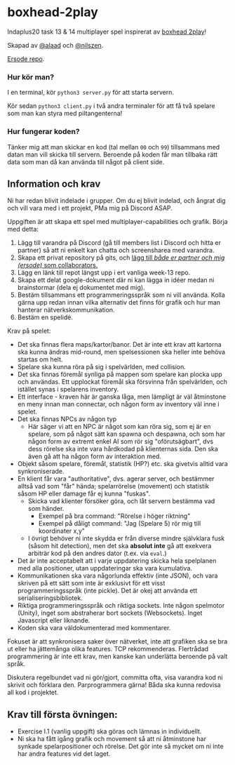 # boxhead-2play
Indaplus20 task 13 &amp; 14 multiplayer spel inspirerat av [boxhead 2play](https://www.crazygames.se/spel/boxhead-2play-rooms)!

Skapad av [@alaad](https://gits-15.sys.kth.se/alaad) och [@nilszen](https://gits-15.sys.kth.se/nilszen).

[Ersode repo](https://gits-15.sys.kth.se/ersode/indaplus20/tree/master/task-13-14).

### Hur kör man?
I en terminal, kör `python3 server.py` för att starta servern.

Kör sedan `python3 client.py` i två andra terminaler för att få två spelare som man kan styra med piltangenterna!

### Hur fungerar koden?
Tänker mig att man skickar en kod (tal mellan `00` och `99`) tillsammans med datan man vill skicka till servern. Beroende på koden får man tillbaka rätt data som man då kan använda till något på client side.


## Information och krav
Ni har redan blivit indelade i grupper. Om du ej blivit indelad, och ångrat dig och vill vara med i ett projekt, PMa mig på Discord ASAP.

Uppgiften är att skapa ett spel med multiplayer-capabilities och grafik. Börja med detta:

1. Lägg till varandra på Discord (gå till members list i Discord och hitta er partner) så att ni enkelt kan chatta och screensharea med varandra.
2. Skapa ett privat repository på gits, och [lägg till _både er partner och mig (ersode)_ som collaborators.](https://i.imgur.com/xlfjweA.gif)
3. Lägg en länk till repot längst upp i ert vanliga week-13 repo. 
4. Skapa ett delat google-dokument där ni kan lägga in idéer medan ni brainstormar (dela ej dokumentet med mig).
5. Bestäm tillsammans ett programmeringsspråk som ni vill använda. Kolla gärna upp redan innan vilka alternativ det finns för grafik och hur man hanterar nätverkskommunikation.
6. Bestäm en spelidé.

Krav på spelet:
* Det ska finnas flera maps/kartor/banor. Det är inte ett krav att kartorna ska kunna ändras mid-round, men spelsessionen ska heller inte behöva startas om helt.
* Spelare ska kunna röra på sig i spelvärlden, med collision.
* Det ska finnas föremål synliga på mappen som spelare kan plocka upp och användas. Ett upplockat föremål ska försvinna från spelvärlden, och istället synas i spelarens inventory.
* Ett interface - kraven här är ganska låga, men lämpligt är väl åtminstone en meny innan man connectar, och någon form av inventory väl inne i spelet.
* Det ska finnas NPCs av någon typ 
    * Här säger vi att en NPC är något som kan röra sig, som ej är en spelare, som på något sätt kan spawna och despawna, och som har någon form av extremt enkel AI som rör sig "oförutsägbart", dvs dess rörelse ska inte vara hårdkodad på klienternas sida. Den ska även gå att ha någon form av interaktion med.
* Objekt såsom spelare, föremål, statistik (HP?) etc. ska givetvis alltid vara synkroniserade.
* En klient får vara "authoritative", dvs. agerar server, och bestämmer alltså vad som "får" hända; spelarrörelse (movement) och statistik såsom HP eller damage får ej kunna "fuskas".
    * Skicka vad klienter försöker göra, och låt servern bestämma vad som händer.
        * Exempel på bra command: "Rörelse i höger riktning"
        * Exempel på dåligt command: "Jag (Spelare 5) rör mig till koordinater x,y"
    * I övrigt behöver ni inte skydda er från diverse mindre självklara fusk (såsom hit detection), men det ska **absolut inte** gå att exekvera arbiträr kod på den andres dator (t.ex. via `eval`.)
* Det är inte acceptabelt att i varje uppdatering skicka hela spelplanen med alla positioner, utan uppdateringar ska vara kumulativa.
* Kommunikationen ska vara någorlunda effektiv (inte JSON), och vara skriven på ett sätt som inte är exklusivt för ett visst programmeringsspråk (inte pickle). Det är okej att använda ett serialiseringsbibliotek.
* Riktiga programmeringsspråk och riktiga sockets. Inte någon spelmotor (Unity), inget som abstraherar bort sockets (Websockets). Inget Javascript eller liknande.
* Koden ska vara väldokumenterad med kommentarer.


Fokuset är att synkronisera saker över nätverket, inte att grafiken ska se bra ut eller ha jättemånga olika features. TCP rekommenderas. Flertrådad programmering är inte ett krav, men kanske kan underlätta beroende på valt språk.

Diskutera regelbundet vad ni gör/gjort, committa ofta, visa varandra kod ni skrivit och förklara den. Parprogrammera gärna! Båda ska kunna redovisa all kod i projektet.

## Krav till första övningen:
* Exercise I.1 (vanlig uppgift) ska göras och lämnas in individuellt.
* Ni ska ha fått igång grafik och movement så att ni åtminstone har synkade spelarpositioner och rörelse. Det gör inte så mycket om ni inte har andra features vid det laget.
